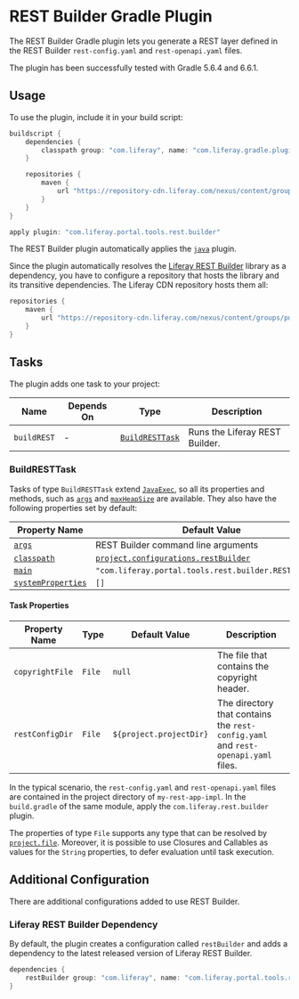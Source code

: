 # REST Builder Gradle Plugin

The REST Builder Gradle plugin lets you generate a REST layer defined in the
REST Builder `rest-config.yaml` and `rest-openapi.yaml` files.

The plugin has been successfully tested with Gradle 5.6.4 and 6.6.1.

## Usage

To use the plugin, include it in your build script:

```gradle
buildscript {
	dependencies {
		classpath group: "com.liferay", name: "com.liferay.gradle.plugins.rest.builder", version: "1.1.44"
	}

	repositories {
		maven {
			url "https://repository-cdn.liferay.com/nexus/content/groups/public"
		}
	}
}

apply plugin: "com.liferay.portal.tools.rest.builder"
```

The REST Builder plugin automatically applies the [`java`](https://docs.gradle.org/current/userguide/java_plugin.html)
plugin.

Since the plugin automatically resolves the [Liferay REST Builder](https://github.com/liferay/liferay-portal/tree/master/modules/util/portal-tools-rest-builder)
library as a dependency, you have to configure a repository that hosts the
library and its transitive dependencies. The Liferay CDN repository hosts them
all:

```gradle
repositories {
	maven {
		url "https://repository-cdn.liferay.com/nexus/content/groups/public"
	}
}
```

## Tasks

The plugin adds one task to your project:

Name | Depends On | Type | Description
---- | ---------- | ---- | -----------
`buildREST` | \- | [`BuildRESTTask`](#buildresttask) | Runs the Liferay REST Builder.

### BuildRESTTask

Tasks of type `BuildRESTTask` extend [`JavaExec`](https://docs.gradle.org/current/dsl/org.gradle.api.tasks.JavaExec.html),
so all its properties and methods, such as [`args`](https://docs.gradle.org/current/dsl/org.gradle.api.tasks.JavaExec.html#org.gradle.api.tasks.JavaExec:args(java.lang.Iterable))
and [`maxHeapSize`](https://docs.gradle.org/current/dsl/org.gradle.api.tasks.JavaExec.html#org.gradle.api.tasks.JavaExec:maxHeapSize)
are available. They also have the following properties set by default:

Property Name | Default Value
------------- | -------------
[`args`](https://docs.gradle.org/current/dsl/org.gradle.api.tasks.JavaExec.html#org.gradle.api.tasks.JavaExec:args) | REST Builder command line arguments
[`classpath`](https://docs.gradle.org/current/dsl/org.gradle.api.tasks.JavaExec.html#org.gradle.api.tasks.JavaExec:classpath) | [`project.configurations.restBuilder`](#liferay-rest-builder-dependency)
[`main`](https://docs.gradle.org/current/dsl/org.gradle.api.tasks.JavaExec.html#org.gradle.api.tasks.JavaExec:main) | `"com.liferay.portal.tools.rest.builder.RESTBuilder"`
[`systemProperties`](https://docs.gradle.org/current/dsl/org.gradle.api.tasks.JavaExec.html#org.gradle.api.tasks.JavaExec:systemProperties) | `[]`

#### Task Properties

Property Name | Type | Default Value | Description
------------- | ---- | ------------- | -----------
`copyrightFile` | `File` | `null` | The file that contains the copyright header.
`restConfigDir` | `File` |`${project.projectDir}` | The directory that contains the `rest-config.yaml` and `rest-openapi.yaml` files.

In the typical scenario, the `rest-config.yaml` and `rest-openapi.yaml` files
are contained in the project directory of `my-rest-app-impl`. In the
`build.gradle` of the same module, apply the `com.liferay.rest.builder` plugin.

The properties of type `File` supports any type that can be resolved by
[`project.file`](https://docs.gradle.org/current/dsl/org.gradle.api.Project.html#org.gradle.api.Project:file(java.lang.Object)).
Moreover, it is possible to use Closures and Callables as values for the
`String` properties, to defer evaluation until task execution.

## Additional Configuration

There are additional configurations added to use REST Builder.

### Liferay REST Builder Dependency

By default, the plugin creates a configuration called `restBuilder` and adds
a dependency to the latest released version of Liferay REST Builder.

```gradle
dependencies {
	restBuilder group: "com.liferay", name: "com.liferay.portal.tools.rest.builder", version: "1.0.167"
}
```